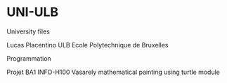 # UNI-ULB
University files

Lucas Placentino
ULB
Ecole Polytechnique de Bruxelles

Programmation

Projet BA1 INFO-H100
Vasarely mathematical painting using turtle module
